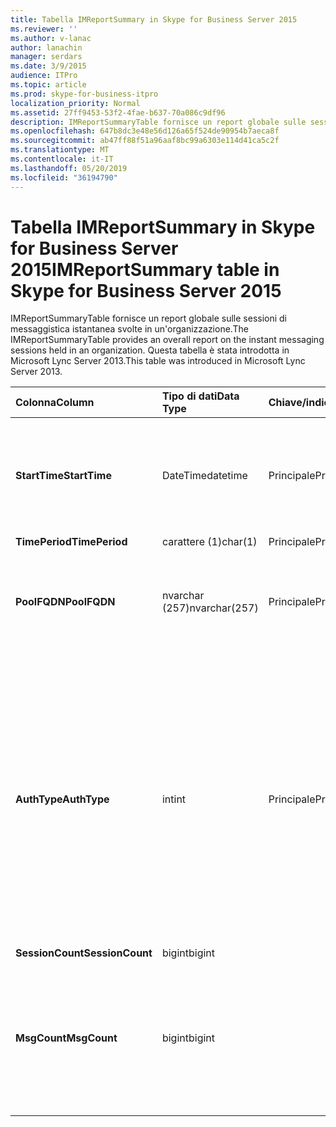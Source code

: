 ```yaml
---
title: Tabella IMReportSummary in Skype for Business Server 2015
ms.reviewer: ''
ms.author: v-lanac
author: lanachin
manager: serdars
ms.date: 3/9/2015
audience: ITPro
ms.topic: article
ms.prod: skype-for-business-itpro
localization_priority: Normal
ms.assetid: 27ff9453-53f2-4fae-b637-70a086c9df96
description: IMReportSummaryTable fornisce un report globale sulle sessioni di messaggistica istantanea svolte in un'organizzazione. Questa tabella è stata introdotta in Microsoft Lync Server 2013.
ms.openlocfilehash: 647b8dc3e48e56d126a65f524de90954b7aeca8f
ms.sourcegitcommit: ab47ff88f51a96aaf8bc99a6303e114d41ca5c2f
ms.translationtype: MT
ms.contentlocale: it-IT
ms.lasthandoff: 05/20/2019
ms.locfileid: "36194790"
---
```

# <a name="imreportsummary-table-in-skype-for-business-server-2015"></a><span data-ttu-id="6e8c7-104">Tabella IMReportSummary in Skype for Business Server 2015</span><span class="sxs-lookup"><span data-stu-id="6e8c7-104">IMReportSummary table in Skype for Business Server 2015</span></span>
 
<span data-ttu-id="6e8c7-105">IMReportSummaryTable fornisce un report globale sulle sessioni di messaggistica istantanea svolte in un'organizzazione.</span><span class="sxs-lookup"><span data-stu-id="6e8c7-105">The IMReportSummaryTable provides an overall report on the instant messaging sessions held in an organization.</span></span> <span data-ttu-id="6e8c7-106">Questa tabella è stata introdotta in Microsoft Lync Server 2013.</span><span class="sxs-lookup"><span data-stu-id="6e8c7-106">This table was introduced in Microsoft Lync Server 2013.</span></span>
  
|<span data-ttu-id="6e8c7-107">**Colonna**</span><span class="sxs-lookup"><span data-stu-id="6e8c7-107">**Column**</span></span>|<span data-ttu-id="6e8c7-108">**Tipo di dati**</span><span class="sxs-lookup"><span data-stu-id="6e8c7-108">**Data Type**</span></span>|<span data-ttu-id="6e8c7-109">**Chiave/indice**</span><span class="sxs-lookup"><span data-stu-id="6e8c7-109">**Key/Index**</span></span>|<span data-ttu-id="6e8c7-110">**Dettagli**</span><span class="sxs-lookup"><span data-stu-id="6e8c7-110">**Details**</span></span>|
|:-----|:-----|:-----|:-----|
|<span data-ttu-id="6e8c7-111">**StartTime**</span><span class="sxs-lookup"><span data-stu-id="6e8c7-111">**StartTime**</span></span> <br/> |<span data-ttu-id="6e8c7-112">DateTime</span><span class="sxs-lookup"><span data-stu-id="6e8c7-112">datetime</span></span>  <br/> |<span data-ttu-id="6e8c7-113">Principale</span><span class="sxs-lookup"><span data-stu-id="6e8c7-113">Primary</span></span>  <br/> |<span data-ttu-id="6e8c7-114">Data e ora di inizio della sessione di messaggistica istantanea.</span><span class="sxs-lookup"><span data-stu-id="6e8c7-114">Date and time that the instant messaging session began.</span></span>  <br/> |
|<span data-ttu-id="6e8c7-115">**TimePeriod**</span><span class="sxs-lookup"><span data-stu-id="6e8c7-115">**TimePeriod**</span></span> <br/> |<span data-ttu-id="6e8c7-116">carattere (1)</span><span class="sxs-lookup"><span data-stu-id="6e8c7-116">char(1)</span></span>  <br/> |<span data-ttu-id="6e8c7-117">Principale</span><span class="sxs-lookup"><span data-stu-id="6e8c7-117">Primary</span></span>  <br/> ||
|<span data-ttu-id="6e8c7-118">**PoolFQDN**</span><span class="sxs-lookup"><span data-stu-id="6e8c7-118">**PoolFQDN**</span></span> <br/> |<span data-ttu-id="6e8c7-119">nvarchar (257)</span><span class="sxs-lookup"><span data-stu-id="6e8c7-119">nvarchar(257)</span></span>  <br/> |<span data-ttu-id="6e8c7-120">Principale</span><span class="sxs-lookup"><span data-stu-id="6e8c7-120">Primary</span></span>  <br/> |<span data-ttu-id="6e8c7-121">Nome di dominio completo del pool che ospita la sessione.</span><span class="sxs-lookup"><span data-stu-id="6e8c7-121">Fully qualified domain name of the pool hosting the session.</span></span>  <br/> |
|<span data-ttu-id="6e8c7-122">**AuthType**</span><span class="sxs-lookup"><span data-stu-id="6e8c7-122">**AuthType**</span></span> <br/> |<span data-ttu-id="6e8c7-123">int</span><span class="sxs-lookup"><span data-stu-id="6e8c7-123">int</span></span>  <br/> |<span data-ttu-id="6e8c7-124">Principale</span><span class="sxs-lookup"><span data-stu-id="6e8c7-124">Primary</span></span>  <br/> |<span data-ttu-id="6e8c7-125">Priorità, ad esempio urgente o non urgente, della chiamata.</span><span class="sxs-lookup"><span data-stu-id="6e8c7-125">Priority (for example, urgent or non-urgent) of the call.</span></span> <span data-ttu-id="6e8c7-126">Le informazioni prioritarie sono archiviate nella [Tabella CallPriorities in Skype for Business Server 2015](callpriorities.md).</span><span class="sxs-lookup"><span data-stu-id="6e8c7-126">Priority information is stored in the [CallPriorities table in Skype for Business Server 2015](callpriorities.md).</span></span>  <br/> |
|<span data-ttu-id="6e8c7-127">**SessionCount**</span><span class="sxs-lookup"><span data-stu-id="6e8c7-127">**SessionCount**</span></span> <br/> |<span data-ttu-id="6e8c7-128">bigint</span><span class="sxs-lookup"><span data-stu-id="6e8c7-128">bigint</span></span>  <br/> |||
|<span data-ttu-id="6e8c7-129">**MsgCount**</span><span class="sxs-lookup"><span data-stu-id="6e8c7-129">**MsgCount**</span></span> <br/> |<span data-ttu-id="6e8c7-130">bigint</span><span class="sxs-lookup"><span data-stu-id="6e8c7-130">bigint</span></span>  <br/> ||<span data-ttu-id="6e8c7-131">Numero totale di messaggi istantanei scambiati durante la sessione.</span><span class="sxs-lookup"><span data-stu-id="6e8c7-131">Total number of instant messages exchanged during the session.</span></span>  <br/> |
   

